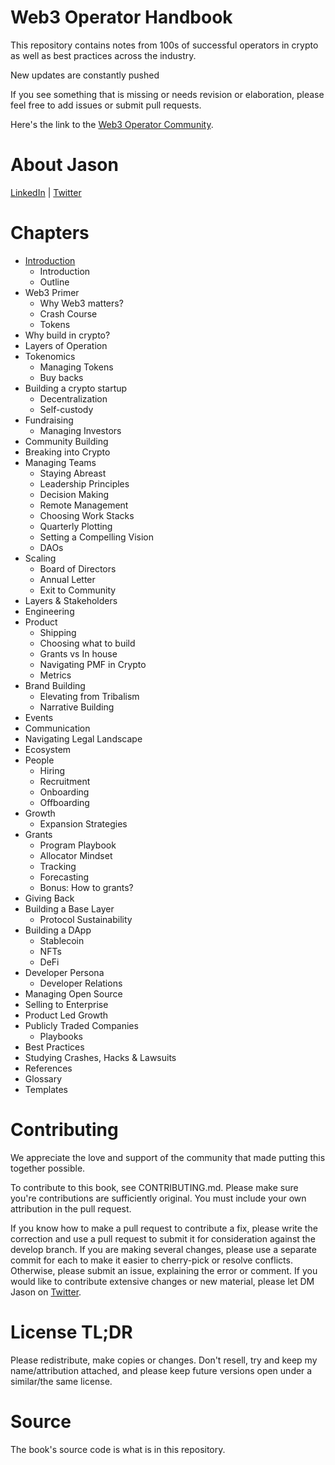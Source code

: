# Web3 Operator Handbook
This repository contains notes from 100s of successful operators in crypto as well as best practices across the industry.

New updates are constantly pushed

If you see something that is missing or needs revision or elaboration, please feel free to add issues or submit pull requests.

Here's the link to the [Web3 Operator Community](https://t.me/web3operator).

# About Jason
[LinkedIn](https://linkedin.com/in/jasonrrodrigues) | [Twitter](https://twitter.com/JasonRogues)

# Chapters
+ [Introduction](https://github.com/reachjason/Web3-Operator-Handbook/blob/main/Web3OperatorHandbook.md)
  + Introduction
  + Outline
+ Web3 Primer
  + Why Web3 matters?
  + Crash Course
  + Tokens
+ Why build in crypto?
+ Layers of Operation
+ Tokenomics
  + Managing Tokens
  + Buy backs
+ Building a crypto startup
  + Decentralization
  + Self-custody
+ Fundraising
  + Managing Investors
+ Community Building
+ Breaking into Crypto
+ Managing Teams
  + Staying Abreast
  + Leadership Principles
  + Decision Making
  + Remote Management
  + Choosing Work Stacks
  + Quarterly Plotting
  + Setting a Compelling Vision
  + DAOs
+ Scaling
  + Board of Directors
  + Annual Letter
  + Exit to Community
+ Layers & Stakeholders
+ Engineering
+ Product
  + Shipping
  + Choosing what to build
  + Grants vs In house
  + Navigating PMF in Crypto
  + Metrics
+ Brand Building
  + Elevating from Tribalism
  + Narrative Building
+ Events
+ Communication
+ Navigating Legal Landscape
+ Ecosystem
+ People
  + Hiring
  + Recruitment
  + Onboarding
  + Offboarding
+ Growth
  + Expansion Strategies
+ Grants
  + Program Playbook
  + Allocator Mindset
  + Tracking
  + Forecasting
  + Bonus: How to grants?
+ Giving Back
+ Building a Base Layer
  + Protocol Sustainability
+ Building a DApp
  + Stablecoin
  + NFTs
  + DeFi
+ Developer Persona
  + Developer Relations
+ Managing Open Source
+ Selling to Enterprise  
+ Product Led Growth
+ Publicly Traded Companies
  + Playbooks
+ Best Practices
+ Studying Crashes, Hacks & Lawsuits
+ References
+ Glossary
+ Templates

# Contributing
We appreciate the love and support of the community that made putting this together possible.

To contribute to this book, see CONTRIBUTING.md. Please make sure you're contributions are sufficiently original. You must include your own attribution in the pull request.

If you know how to make a pull request to contribute a fix, please write the correction and use a pull request to submit it for consideration against the develop branch. If you are making several changes, please use a separate commit for each to make it easier to cherry-pick or resolve conflicts. Otherwise, please submit an issue, explaining the error or comment. If you would like to contribute extensive changes or new material, please let DM Jason on [Twitter](https://twitter.com/JasonRogues).

# License TL;DR
Please redistribute, make copies or changes. Don't resell, try and keep my name/attribution attached, and please keep future versions open under a similar/the same license.

# Source
The book's source code is what is in this repository.
